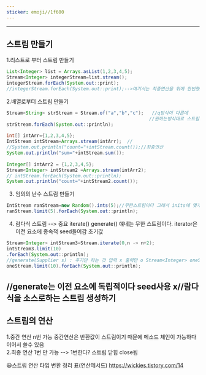 ```yaml
---
sticker: emoji//1f600
---
```

---

## 스트림 만들기

1.리스트로 부터 스트림 만들기

```java
List<Integer> list = Arrays.asList(1,2,3,4,5);  
Stream<Integer> integerStream=list.stream();  
integerStream.forEach(System.out::print);  
//integerStream.forEach(System.out::print);-->여기서는 최종연산을 위에 한번했기 때문에 오류가 난다. 스트림이 닫히기 때문에 --> 스트림을 다시 생성해야한다.

```
2.배열로부터 스트림 만들기 

```java
Stream<String> strStream = Stream.of("a","b","c");   //q방식이 다른데 
													//원하는방식대로 스트림 생성
strStream.forEach(System.out::println);  
  
int[] intArr={1,2,3,4,5};  
IntStream intStream=Arrays.stream(intArr);  //
//System.out.println("count="+intStream.count());//최종연산  
System.out.println("sum="+intStream.sum());  
  
Integer[] intArr2 = {1,2,3,4,5};  
Stream<Integer> intStream2 =Arrays.stream(intArr2);  
// intStream.forEach(System.out::println);  
System.out.println("count="+intStream2.count());
```
3. 임의의 난수 스트림 만들기

```java
IntStream ranStream=new Random().ints(5);//무한스트림이다 그래서 inits에 몇개를 만들껀지 적거나 limit로 제한을 걸거나 해야함  
ranStream.limit(5).forEach(System.out::println);
```
 4. 람다식 스트림 --> 중요 iterate() generate() 얘네는 무한 스트림이다. iterator은 이전 요소에 종속적 seed들어감 초기값  

```java
Stream<Integer> intStream3=Stream.iterate(0,n -> n+2);  
intStream3.limit(10)  
.forEach(System.out::println);  
//generate(Supplier s) : 주기만 하는 것 입력 x 출력만 o Stream<Integer> oneStream =Stream.generate(()->1);  
oneStream.limit(10).forEach(System.out::println);
```

//generate는 이전 요소에 독립적이다 seed사용 x//람다식을 소스로하는 스트림 생성하기
---

## 스트림의 연산

1.중간 연산 n번 가능 중간연산은 반환값이 스트림이기 때문에 메소드 체인이 가능하다 이어서 쓸수 있음  
2.최종 연산 1번 만 가능 --> 1번한다? 스트림 닫힘 close됨

😃스트림 연산 타입 변환 정리 표(연산메서드)
<https://wickies.tistory.com/14>